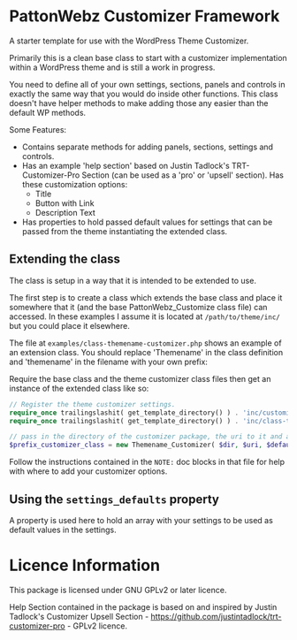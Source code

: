 # PattonWebz Customizer Framework
A starter template for use with the WordPress Theme Customizer.

Primarily this is a clean base class to start with a customizer implementation within a WordPress theme and is still a work in progress.

You need to define all of your own settings, sections, panels and controls in exactly the same way that you would do inside other functions. This class doesn't have helper methods to make adding those any easier than the default WP methods.

Some Features:

* Contains separate methods for adding panels, sections, settings and controls.
* Has an example 'help section' based on Justin Tadlock's TRT-Customizer-Pro Section (can be used as a 'pro' or 'upsell' section). Has these customization options:
  * Title
  * Button with Link
  * Description Text
* Has properties to hold passed default values for settings that can be passed from the theme instantiating the extended class.

## Extending the class

The class is setup in a way that it is intended to be extended to use.

The first step is to create a class which extends the base class and place it somewhere that it (and the base PattonWebz_Customize class file) can accessed. In these examples I assume it is located at `/path/to/theme/inc/` but you could place it elsewhere.

The file at `examples/class-themename-customizer.php` shows an example of an extension class. You should replace 'Themename' in the class definition and 'themename' in the filename with your own prefix:

Require the base class and the theme customizer class files then get an instance of the extended class like so:

``` php
// Register the theme customizer settings.
require_once trailingslashit( get_template_directory() ) . 'inc/customizer/class-pattonwebz-customizer.php';
require_once trailingslashit( get_template_directory() ) . 'inc/class-themename-customizer.php';

// pass in the directory of the customizer package, the uri to it and an array of of setting defaults.
$prefix_customizer_class = new Themename_Customizer( $dir, $uri, $defaults );
```

Follow the instructions contained in the `NOTE:` doc blocks in that file for help with where to add your customizer options.

## Using the `settings_defaults` property

A property is used here to hold an array with your settings to be used as default values in the settings.

# Licence Information
This package is licensed under GNU GPLv2 or later licence.

Help Section contained in the package is based on and inspired by Justin Tadlock's Customizer Upsell Section - https://github.com/justintadlock/trt-customizer-pro - GPLv2 licence.
